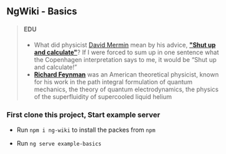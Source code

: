 ## NgWiki - Basics
> #### EDU
> - What did physicist [David Mermin](https://en.wikipedia.org/wiki/N._David_Mermin) mean by his advice, __["Shut up and calculate"](https://www.quora.com/What-did-physicist-David-Mermin-mean-by-his-advice-Shut-up-and-calculate)__? If I were forced to sum up in one sentence what the Copenhagen interpretation says to me, it would be “Shut up and calculate!”
> - __[Richard Feynman](https://en.wikipedia.org/wiki/Richard_Feynman)__ was an American theoretical physicist, known for his work in the path integral formulation of quantum mechanics, the theory of quantum electrodynamics, the physics of the superfluidity of supercooled liquid helium

### First clone this project, Start example server

  + Run `npm i ng-wiki`  to install the packes from `npm`

  + Run `ng serve example-basics`